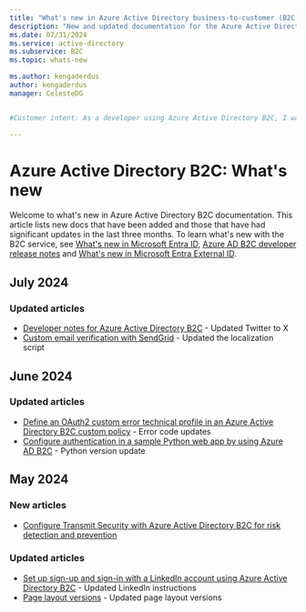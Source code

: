 ```yaml
---
title: "What's new in Azure Active Directory business-to-customer (B2C)"
description: "New and updated documentation for the Azure Active Directory business-to-customer (B2C)."
ms.date: 07/31/2024
ms.service: active-directory
ms.subservice: B2C
ms.topic: whats-new

ms.author: kengaderdus
author: kengaderdus
manager: CelesteDG


#Customer intent: As a developer using Azure Active Directory B2C, I want to stay updated on the latest documentation changes and new features, so that I can effectively use and implement the B2C service in my applications.

---
```


# Azure Active Directory B2C: What's new

Welcome to what's new in Azure Active Directory B2C documentation. This article lists new docs that have been added and those that have had significant updates in the last three months. To learn what's new with the B2C service, see [What's new in Microsoft Entra ID](../active-directory/fundamentals/whats-new.md), [Azure AD B2C developer release notes](custom-policy-developer-notes.md) and [What's new in Microsoft Entra External ID](/entra/external-id/whats-new-docs).

## July 2024

### Updated articles

- [Developer notes for Azure Active Directory B2C](custom-policy-developer-notes.md) - Updated Twitter to X
- [Custom email verification with SendGrid](custom-email-sendgrid.md) - Updated the localization script

## June 2024

### Updated articles

- [Define an OAuth2 custom error technical profile in an Azure Active Directory B2C custom policy](oauth2-error-technical-profile.md) - Error code updates
- [Configure authentication in a sample Python web app by using Azure AD B2C](configure-authentication-sample-python-web-app.md) - Python version update


## May 2024

### New articles

- [Configure Transmit Security with Azure Active Directory B2C for risk detection and prevention](partner-transmit-security.md)

### Updated articles

- [Set up sign-up and sign-in with a LinkedIn account using Azure Active Directory B2C](identity-provider-linkedin.md) - Updated LinkedIn instructions
- [Page layout versions](page-layout.md) - Updated page layout versions

